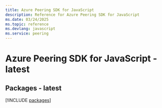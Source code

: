 ```yaml
---
title: Azure Peering SDK for JavaScript
description: Reference for Azure Peering SDK for JavaScript
ms.date: 03/24/2025
ms.topic: reference
ms.devlang: javascript
ms.service: peering
---
```

# Azure Peering SDK for JavaScript - latest
## Packages - latest
[!INCLUDE [packages](peering-index.md)]